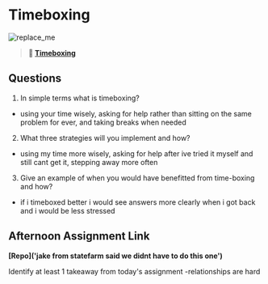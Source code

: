 # Timeboxing

![replace_me](https://codeworks.blob.core.windows.net/public/assets/img/illustrations/placeholder.svg)
> **📖 [Timeboxing](https://codeworksacademy.com/fs-student-guide/resources/wk5/03-Timeboxing)**

## Questions

1. In simple terms what is timeboxing?
- using your time wisely, asking for help rather than sitting on the same problem for ever, and taking breaks when needed

2. What three strategies will you implement and how?
- using my time more wisely, asking for help after ive tried it myself and still cant get it, stepping away more often

3. Give an example of when you would have benefitted from time-boxing and how? 
- if i timeboxed better i would see answers more clearly when i got back and i would be less stressed

## Afternoon Assignment Link

**[Repo]('jake from statefarm said we didnt have to do this one')**

Identify at least 1 takeaway from today's assignment
-relationships are hard
